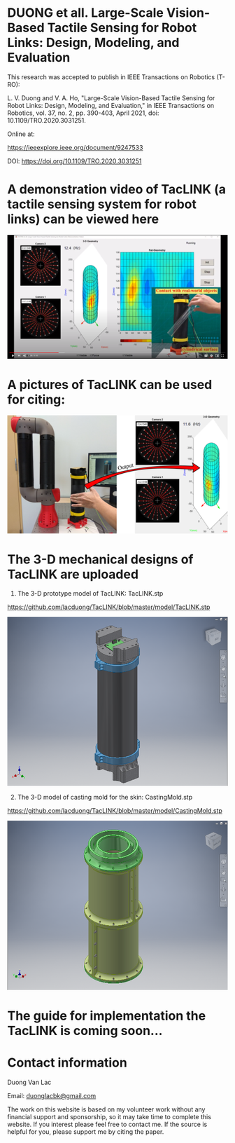 # DUONG et all. Large-Scale Vision-Based Tactile Sensing for Robot Links: Design, Modeling, and Evaluation
This research was accepted to publish in IEEE Transactions on Robotics (T-RO):
<!--- - February 23, 2020: Submission --->
<!--- - May 6, 2020: Conditionally accepted as Regular [CR] (with 8 reviewers) --->
<!--- - August 30, 2020: Accepted as Regular [AR] --->

L. V.  Duong and V. A. Ho, "Large-Scale Vision-Based Tactile Sensing for Robot Links: Design, Modeling, and Evaluation," in IEEE Transactions on Robotics, vol. 37, no. 2, pp. 390-403, April 2021, doi: 10.1109/TRO.2020.3031251.

Online at:

https://ieeexplore.ieee.org/document/9247533

DOI: https://doi.org/10.1109/TRO.2020.3031251

# A demonstration video of TacLINK (a tactile sensing system for robot links) can be viewed here

[![Check video http://bit.ly/TacLINK !](https://github.com/lacduong/TacLINK/blob/master/TacLINK.PNG)](https://youtu.be/1zHOD3cJVys)

# A pictures of TacLINK can be used for citing:
<p align="center">
<img src="https://github.com/lacduong/TacLINK/blob/master/TacLINK%20illustration.png" width="900"> 
</p>


# The 3-D mechanical designs of TacLINK are uploaded 
1) The 3-D prototype model of TacLINK: TacLINK.stp 

https://github.com/lacduong/TacLINK/blob/master/model/TacLINK.stp

<p align="center">
<img width="600" src="https://github.com/lacduong/TacLINK/blob/master/source/model/TacLINK.PNG" > 
</p>

2) The 3-D model of casting mold for the skin: CastingMold.stp 

https://github.com/lacduong/TacLINK/blob/master/model/CastingMold.stp

<p align="center">
<img  width="600" src="https://github.com/lacduong/TacLINK/blob/master/source/model/CastingMold.PNG"> 
</p>

# The guide for implementation the TacLINK is coming soon...

# Contact information

Duong Van Lac

Email: duonglacbk@gmail.com

The work on this website is based on my volunteer work without any financial support and sponsorship, so it may take time to complete this website. If you interest please feel free to contact me. If the source is helpful for you, please support me by citing the paper.


